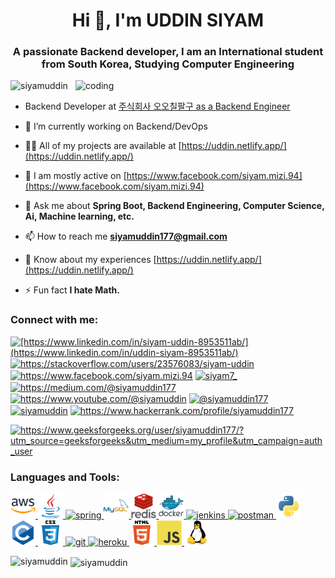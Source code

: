 <h1 align="center">Hi 👋, I'm UDDIN SIYAM</h1>
<h3 align="center">A passionate Backend developer, I am an International student from South Korea, Studying Computer Engineering</h3>
<img align="right" alt="coding" width="400" src="https://media0.giphy.com/media/qgQUggAC3Pfv687qPC/giphy.gif">

<p align="left"> <img src="https://komarev.com/ghpvc/?username=siyamuddin&label=Profile%20views&color=0e75b6&style=flat" alt="siyamuddin" /> </p>

- Backend Developer at [주식회사 오오칠팔구 as a Backend Engineer]([https://github.com/Siyamuddin/UniBlog](https://www.linkedin.com/company/ohohchilpalgu/about/))

- 🌱 I’m currently working on Backend/DevOps

- 👨‍💻 All of my projects are available at [https://uddin.netlify.app/](https://uddin.netlify.app/)

- 📝 I am mostly active on [https://www.facebook.com/siyam.mizi.94](https://www.facebook.com/siyam.mizi.94)

- 💬 Ask me about **Spring Boot, Backend Engineering, Computer Science, Ai, Machine learning, etc.**

- 📫 How to reach me **siyamuddin177@gmail.com**

- 📄 Know about my experiences [https://uddin.netlify.app/](https://uddin.netlify.app/)

- ⚡ Fun fact **I hate Math.**

<h3 align="left">Connect with me:</h3>
<p align="left">
<a href="[https://linkedin.com/in/https://www.linkedin.com/in/siyam-uddin-8953511ab/](https://www.linkedin.com/in/uddin-siyam-8953511ab/)" target="blank"><img align="center" src="https://raw.githubusercontent.com/rahuldkjain/github-profile-readme-generator/master/src/images/icons/Social/linked-in-alt.svg" alt="[https://www.linkedin.com/in/siyam-uddin-8953511ab/](https://www.linkedin.com/in/uddin-siyam-8953511ab/)" height="30" width="40" /></a>
<a href="[https://stackoverflow.com/users/https://stackoverflow.com/users/23576083/siyam-uddin](https://stackoverflow.com/users/23576083/siyam-uddin)" target="blank"><img align="center" src="https://raw.githubusercontent.com/rahuldkjain/github-profile-readme-generator/master/src/images/icons/Social/stack-overflow.svg" alt="https://stackoverflow.com/users/23576083/siyam-uddin" height="30" width="40" /></a>
<a href="https://fb.com/https://www.facebook.com/siyam.mizi.94" target="blank"><img align="center" src="https://raw.githubusercontent.com/rahuldkjain/github-profile-readme-generator/master/src/images/icons/Social/facebook.svg" alt="https://www.facebook.com/siyam.mizi.94" height="30" width="40" /></a>
<a href="https://instagram.com/siyam7_" target="blank"><img align="center" src="https://raw.githubusercontent.com/rahuldkjain/github-profile-readme-generator/master/src/images/icons/Social/instagram.svg" alt="siyam7_" height="30" width="40" /></a>
<a href="https://medium.com/https://medium.com/@siyamuddin177" target="blank"><img align="center" src="https://raw.githubusercontent.com/rahuldkjain/github-profile-readme-generator/master/src/images/icons/Social/medium.svg" alt="https://medium.com/@siyamuddin177" height="30" width="40" /></a>
<a href="https://www.youtube.com/c/https://www.youtube.com/@siyamuddin" target="blank"><img align="center" src="https://raw.githubusercontent.com/rahuldkjain/github-profile-readme-generator/master/src/images/icons/Social/youtube.svg" alt="https://www.youtube.com/@siyamuddin" height="30" width="40" /></a>
<a href="https://www.hackerrank.com/@siyamuddin177" target="blank"><img align="center" src="https://raw.githubusercontent.com/rahuldkjain/github-profile-readme-generator/master/src/images/icons/Social/hackerrank.svg" alt="@siyamuddin177" height="30" width="40" /></a>
<a href="https://www.leetcode.com/siyamuddin" target="blank"><img align="center" src="https://raw.githubusercontent.com/rahuldkjain/github-profile-readme-generator/master/src/images/icons/Social/leet-code.svg" alt="siyamuddin" height="30" width="40" /></a>
<a href="https://www.hackerearth.com/https://www.hackerrank.com/profile/siyamuddin177" target="blank"><img align="center" src="https://raw.githubusercontent.com/rahuldkjain/github-profile-readme-generator/master/src/images/icons/Social/hackerearth.svg" alt="https://www.hackerrank.com/profile/siyamuddin177" height="30" width="40" /></a>
  
<a href="https://auth.geeksforgeeks.org/user/https://www.geeksforgeeks.org/user/siyamuddin177/?utm_source=geeksforgeeks&utm_medium=my_profile&utm_campaign=auth_user" target="blank"><img align="center" src="https://raw.githubusercontent.com/rahuldkjain/github-profile-readme-generator/master/src/images/icons/Social/geeks-for-geeks.svg" alt="https://www.geeksforgeeks.org/user/siyamuddin177/?utm_source=geeksforgeeks&utm_medium=my_profile&utm_campaign=auth_user" height="30" width="40" /></a>
</p>

<h3 align="left">Languages and Tools:</h3>
<p align="left">
<a href="https://aws.amazon.com" target="_blank" rel="noreferrer"> <img src="https://raw.githubusercontent.com/devicons/devicon/master/icons/amazonwebservices/amazonwebservices-original-wordmark.svg" alt="aws" width="40" height="40"/> </a> 
<a href="https://www.java.com" target="_blank" rel="noreferrer"> <img src="https://raw.githubusercontent.com/devicons/devicon/master/icons/java/java-original.svg" alt="java" width="40" height="40"/> </a> 
<a href="https://spring.io/" target="_blank" rel="noreferrer"> <img src="https://www.vectorlogo.zone/logos/springio/springio-icon.svg" alt="spring" width="40" height="40"/> </a>
<a href="https://www.mysql.com/" target="_blank" rel="noreferrer"> <img src="https://raw.githubusercontent.com/devicons/devicon/master/icons/mysql/mysql-original-wordmark.svg" alt="mysql" width="40" height="40"/> </a> 
<a href="https://redis.io" target="_blank" rel="noreferrer"> <img src="https://raw.githubusercontent.com/devicons/devicon/master/icons/redis/redis-original-wordmark.svg" alt="redis" width="40" height="40"/> </a> 
<a href="https://www.docker.com/" target="_blank" rel="noreferrer"> <img src="https://raw.githubusercontent.com/devicons/devicon/master/icons/docker/docker-original-wordmark.svg" alt="docker" width="40" height="40"/> </a>
<a href="https://www.jenkins.io" target="_blank" rel="noreferrer"> <img src="https://www.vectorlogo.zone/logos/jenkins/jenkins-icon.svg" alt="jenkins" width="40" height="40"/> </a> 
<a href="https://postman.com" target="_blank" rel="noreferrer"> <img src="https://www.vectorlogo.zone/logos/getpostman/getpostman-icon.svg" alt="postman" width="40" height="40"/> </a> <a href="https://www.python.org" target="_blank" rel="noreferrer"> <img src="https://raw.githubusercontent.com/devicons/devicon/master/icons/python/python-original.svg" alt="python" width="40" height="40"/> </a>
<a href="https://www.cprogramming.com/" target="_blank" rel="noreferrer"> <img src="https://raw.githubusercontent.com/devicons/devicon/master/icons/c/c-original.svg" alt="c" width="40" height="40"/> </a>
<a href="https://www.w3schools.com/css/" target="_blank" rel="noreferrer"> <img src="https://raw.githubusercontent.com/devicons/devicon/master/icons/css3/css3-original-wordmark.svg" alt="css3" width="40" height="40"/> </a> 
<a href="https://git-scm.com/" target="_blank" rel="noreferrer"> <img src="https://www.vectorlogo.zone/logos/git-scm/git-scm-icon.svg" alt="git" width="40" height="40"/> </a>
<a href="https://heroku.com" target="_blank" rel="noreferrer"> <img src="https://www.vectorlogo.zone/logos/heroku/heroku-icon.svg" alt="heroku" width="40" height="40"/> </a> 
<a href="https://www.w3.org/html/" target="_blank" rel="noreferrer"> <img src="https://raw.githubusercontent.com/devicons/devicon/master/icons/html5/html5-original-wordmark.svg" alt="html5" width="40" height="40"/> </a> 
<a href="https://developer.mozilla.org/en-US/docs/Web/JavaScript" target="_blank" rel="noreferrer"> <img src="https://raw.githubusercontent.com/devicons/devicon/master/icons/javascript/javascript-original.svg" alt="javascript" width="40" height="40"/> </a>
<a href="https://www.linux.org/" target="_blank" rel="noreferrer"> <img src="https://raw.githubusercontent.com/devicons/devicon/master/icons/linux/linux-original.svg" alt="linux" width="40" height="40"/> </a>  
 </p>

<p><img align="left" src="https://github-readme-stats.vercel.app/api/top-langs?username=siyamuddin&show_icons=true&locale=en&layout=compact" alt="siyamuddin" /></p>

<p>&nbsp;<img align="center" src="https://github-readme-stats.vercel.app/api?username=siyamuddin&show_icons=true&locale=en" alt="siyamuddin" /></p>
